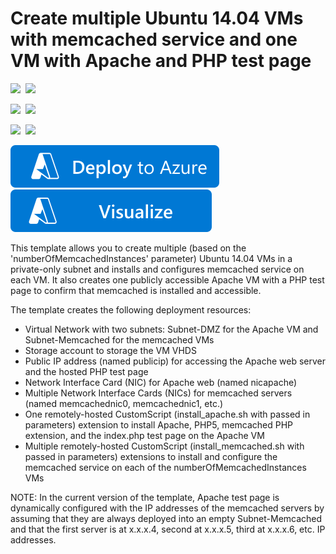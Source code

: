 # Create multiple Ubuntu 14.04 VMs with memcached service and one VM with Apache and PHP test page

<IMG SRC="https://azurequickstartsservice.blob.core.windows.net/badges/memcached-multi-vm-ubuntu/PublicLastTestDate.svg" />&nbsp;
<IMG SRC="https://azurequickstartsservice.blob.core.windows.net/badges/memcached-multi-vm-ubuntu/PublicDeployment.svg" />&nbsp;

<IMG SRC="https://azurequickstartsservice.blob.core.windows.net/badges/memcached-multi-vm-ubuntu/FairfaxLastTestDate.svg" />&nbsp;
<IMG SRC="https://azurequickstartsservice.blob.core.windows.net/badges/memcached-multi-vm-ubuntu/FairfaxDeployment.svg" />&nbsp;

<IMG SRC="https://azurequickstartsservice.blob.core.windows.net/badges/memcached-multi-vm-ubuntu/BestPracticeResult.svg" />&nbsp;
<IMG SRC="https://azurequickstartsservice.blob.core.windows.net/badges/memcached-multi-vm-ubuntu/CredScanResult.svg" />&nbsp;

<a href="https://portal.azure.com/#create/Microsoft.Template/uri/https%3A%2F%2Fraw.githubusercontent.com%2FAzure%2Fazure-quickstart-templates%2Fmaster%2Fmemcached-multi-vm-ubuntu%2Fazuredeploy.json" target="_blank">
    <img src="https://raw.githubusercontent.com/Azure/azure-quickstart-templates/master/1-CONTRIBUTION-GUIDE/images/deploytoazure.svg"/>
</a>
<a href="http://armviz.io/#/?load=https%3A%2F%2Fraw.githubusercontent.com%2FAzure%2Fazure-quickstart-templates%2Fmaster%2Fmemcached-multi-vm-ubuntu%2Fazuredeploy.json" target="_blank">
    <img src="https://raw.githubusercontent.com/Azure/azure-quickstart-templates/master/1-CONTRIBUTION-GUIDE/images/visualizebutton.svg"/>
</a>

This template allows you to create multiple (based on the 'numberOfMemcachedInstances' parameter) Ubuntu 14.04 VMs in a private-only subnet and installs and configures memcached service on each VM. It also creates one publicly accessible Apache VM with a PHP test page to confirm that memcached is installed and accessible.

The template creates the following deployment resources:
* Virtual Network with two subnets: Subnet-DMZ for the Apache VM and Subnet-Memcached for the memcached VMs
* Storage account to storage the VM VHDS
* Public IP address (named publicip) for accessing the Apache web server and the hosted PHP test page
* Network Interface Card (NIC) for Apache web (named nicapache)
* Multiple Network Interface Cards (NICs) for memcached servers (named memcachednic0, memcachednic1, etc.)
* One remotely-hosted CustomScript (install_apache.sh with passed in parameters) extension to install Apache, PHP5, memcached PHP extension, and the index.php test page on the Apache VM
* Multiple remotely-hosted CustomScript (install_memcached.sh with passed in parameters) extensions to install and configure the memcached service on each of the numberOfMemcachedInstances VMs

NOTE: In the current version of the template, Apache test page is dynamically configured with the IP addresses of the memcached servers by assuming that they are always deployed into an empty Subnet-Memcached and that the first server is at x.x.x.4, second at x.x.x.5, third at x.x.x.6, etc. IP addresses.

